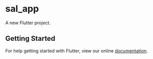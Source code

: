 # sal_app

A new Flutter project.

## Getting Started

For help getting started with Flutter, view our online
[documentation](https://flutter.io/).
